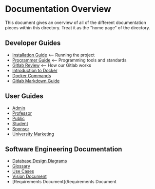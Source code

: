 # Documentation Overview

This document gives an overview of all of the different documentation pieces within this directory. Treat it as the "home page" of the directory.

## Developer Guides

* [Installation Guide](InstallationGuide.md) <-- Running the project
* [Programmer Guide](ProgrammerGuide.md) <-- Programming tools and standards
* [Gitlab Review](GitlabReview.md)  <-- How our Gitlab works
* [Introduction to Docker](IntroductionToDocker.md)
* [Docker Commands](DockerCommands.md)
* [Gitlab Markdown Guide](https://docs.gitlab.com/ee/user/markdown.html)

## User Guides

* [Admin](UserGuide-Admin.md)
* [Professor](UserGuide-Professor.md)
* [Public](UserGuide-Public.md)
* [Student](UserGuide-Student.md)
* [Sponsor](UserGuide-Sponsor.md)
* [University Marketing](UserGuide-UniversityMarketing.md)

## Software Engineering Documentation

* [Database Design Diagrams](DatabaseDesignDiagram.md)
* [Glossary](Glossary.md)
* [Use Cases](UseCases.md)
* [Vision Document](VisionDocument.md)
* [Requirements Document](Requirements Document
